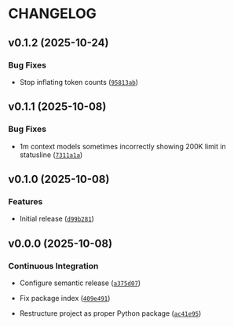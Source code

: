 # CHANGELOG


## v0.1.2 (2025-10-24)

### Bug Fixes

- Stop inflating token counts
  ([`95813ab`](https://github.com/wpfleger96/claude-code-status-line/commit/95813abec5b4b2100c362e44d7c7d1de283d38a1))


## v0.1.1 (2025-10-08)

### Bug Fixes

- 1m context models sometimes incorrectly showing 200K limit in statusline
  ([`7311a1a`](https://github.com/wpfleger96/claude-code-status-line/commit/7311a1ac2d49acbe9a8661233a82806790fb4ff1))


## v0.1.0 (2025-10-08)

### Features

- Initial release
  ([`d99b281`](https://github.com/wpfleger96/claude-code-status-line/commit/d99b281a89749393617212eb7a4eb1dfbc00ce27))


## v0.0.0 (2025-10-08)

### Continuous Integration

- Configure semantic release
  ([`a375d07`](https://github.com/wpfleger96/claude-code-status-line/commit/a375d07267423e28dbb4f5cac8b6d174c797e6eb))

- Fix package index
  ([`409e491`](https://github.com/wpfleger96/claude-code-status-line/commit/409e4914af12cd4a75b5d87635b8596e704c0704))

- Restructure project as proper Python package
  ([`ac41e95`](https://github.com/wpfleger96/claude-code-status-line/commit/ac41e95666c5eb4108118c7e9ad609f50dd19d94))
